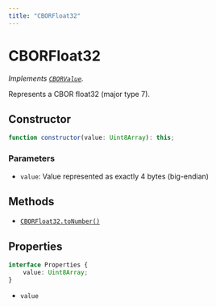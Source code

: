 ```yaml
---
title: "CBORFloat32"
---
```


# CBORFloat32

_Implements [`CBORValue`](/reference/main/CBORValue)._

Represents a CBOR float32 (major type 7).

## Constructor

```ts
function constructor(value: Uint8Array): this;
```

### Parameters

- `value`: Value represented as exactly 4 bytes (big-endian)

## Methods

- [`CBORFloat32.toNumber()`]()

## Properties

```ts
interface Properties {
	value: Uint8Array;
}
```

- `value`
